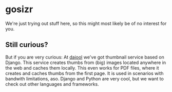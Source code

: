 # gosizr

We're just trying out stuff here, so this might most likely be of no interest for you.

## Still curious?

But if you are very curious: At [dajool](http://dajool.com) we've got thumbnail service based on Django. This service creates thumbs from (big) images located anywhere in the web and caches them locally. This even works for PDF files, where it creates and caches thumbs from the first page. It is used in scenarios with bandwith limitations, aso. Django and Python are very cool, but we want to check out other languages and frameworks.
